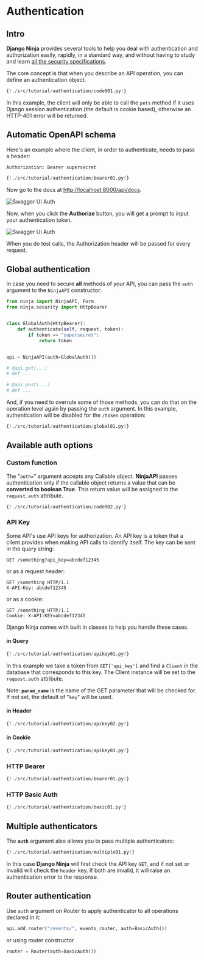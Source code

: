 # Authentication

## Intro

**Django Ninja** provides several tools to help you deal with authentication and authorization easily, rapidly, in a standard way, and without having to study and learn <a href="https://swagger.io/docs/specification/authentication/" target="_blank">all the security specifications</a>.

The core concept is that when you describe an API operation, you can define an authentication object.

```Python hl_lines="2 7"
{!./src/tutorial/authentication/code001.py!}
```

In this example, the client will only be able to call the `pets` method if it uses Django session authentication (the default is cookie based), otherwise an HTTP-401 error will be returned.

## Automatic OpenAPI schema

Here's an example where the client, in order to authenticate, needs to pass a header:

`Authorization: Bearer supersecret`

```Python hl_lines="4 5 6 7 10"
{!./src/tutorial/authentication/bearer01.py!}
```

Now go to the docs at <a href="http://localhost:8000/api/docs" target="_blank">http://localhost:8000/api/docs</a>.


![Swagger UI Auth](../img/auth-swagger-ui.png)

Now, when you click the **Authorize** button, you will get a prompt to input your authentication token.

![Swagger UI Auth](../img/auth-swagger-ui-prompt.png)

When you do test calls, the Authorization header will be passed for every request.


## Global authentication 

In case you need to secure **all** methods of your API, you can pass the `auth` argument to the `NinjaAPI` constructor:


```Python hl_lines="11 19"
from ninja import NinjaAPI, Form
from ninja.security import HttpBearer


class GlobalAuth(HttpBearer):
    def authenticate(self, request, token):
        if token == "supersecret":
            return token


api = NinjaAPI(auth=GlobalAuth())

# @api.get(...)
# def ...

# @api.post(...)
# def ...
```

And, if you need to overrule some of those methods, you can do that on the operation level again by passing the `auth` argument. In this example, authentication will be disabled for the `/token` operation:

```Python hl_lines="19"
{!./src/tutorial/authentication/global01.py!}
```

## Available auth options

### Custom function


The "`auth=`" argument accepts any Callable object. **NinjaAPI** passes authentication only if the callable object returns a value that can be **converted to boolean True**. This return value will be assigned to the `request.auth` attribute.

```Python hl_lines="1 2 3 6"
{!./src/tutorial/authentication/code002.py!}
```


### API Key

Some API's use API keys for authorization. An API key is a token that a client provides when making API calls to identify itself. The key can be sent in the query string:
```
GET /something?api_key=abcdef12345
```

or as a request header:

```
GET /something HTTP/1.1
X-API-Key: abcdef12345
```

or as a cookie:

```
GET /something HTTP/1.1
Cookie: X-API-KEY=abcdef12345
```

Django Ninja comes with built in classes to help you handle these cases.


#### in Query

```Python hl_lines="1 2 5 6 7 8 9 10 11 12"
{!./src/tutorial/authentication/apikey01.py!}
```

In this example we take a token from `GET['api_key']` and find a `Client` in the database that corresponds to this key. The Client instance will be set to the `request.auth` attribute.

Note: **`param_name`** is the name of the GET parameter that will be checked for. If not set, the default of "`key`" will be used.


#### in Header

```Python hl_lines="1 4"
{!./src/tutorial/authentication/apikey02.py!}
```

#### in Cookie

```Python hl_lines="1 4"
{!./src/tutorial/authentication/apikey03.py!}
```



### HTTP Bearer

```Python hl_lines="1 4 5 6 7"
{!./src/tutorial/authentication/bearer01.py!}
```

### HTTP Basic Auth

```Python hl_lines="1 4 5 6 7"
{!./src/tutorial/authentication/basic01.py!}
```


## Multiple authenticators

The **`auth`** argument also allows you to pass multiple authenticators:

```Python hl_lines="18"
{!./src/tutorial/authentication/multiple01.py!}
```

In this case **Django Ninja** will first check the API key `GET`, and if not set or invalid will check the `header` key.
If both are invalid, it will raise an authentication error to the response.


## Router authentication

Use `auth` argument on Router to apply authenticator to all operations declared in it:

```Python
api.add_router("/events/", events_router, auth=BasicAuth())
```

or using router constructor
```Python
router = Router(auth=BasicAuth())
```
